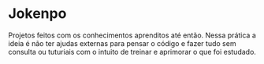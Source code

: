 # Jokenpo
Projetos feitos com os conhecimentos aprenditos até então. 
Nessa prática a ideia é não ter ajudas externas para pensar 
o código e fazer tudo sem consulta ou tuturiais com o intuito de 
treinar e aprimorar o que foi estudado. 
